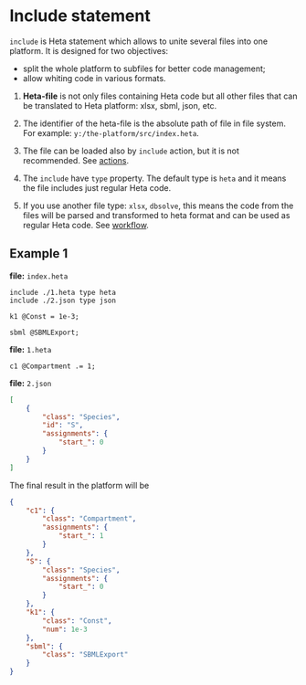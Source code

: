# Include statement

`include` is Heta statement which allows to unite several files into one platform. 
It is designed for two objectives:
- split the whole platform to subfiles for better code management;
- allow whiting code in various formats.

1. **Heta-file** is not only files containing Heta code but all other files that can be translated to Heta platform: xlsx, sbml, json, etc. 

1. The identifier of the heta-file is the absolute path of file in file system. For example:  `y:/the-platform/src/index.heta`.

1. The file can be loaded also by `include` action, but it is not recommended. See [actions](./actions#include).

1. The `include` have `type` property. The default type is `heta` and it means the file includes just regular Heta code.

1. If you use another file type: `xlsx`, `dbsolve`, this means the code from the files will be parsed and transformed to heta format and can be used as regular Heta code. See [workflow](./workflow).

## Example 1
**file:** `index.heta`
```heta
include ./1.heta type heta
include ./2.json type json

k1 @Const = 1e-3;

sbml @SBMLExport;
```

**file:** `1.heta`
```heta
c1 @Compartment .= 1;
```

**file:** `2.json`
```json
[
    {
        "class": "Species",
        "id": "S",
        "assignments": {
            "start_": 0
        }
    }
]
```

The final result in the platform will be

```json
{
    "c1": {
        "class": "Compartment",
        "assignments": {
            "start_": 1
        }
    },
    "S": {
        "class": "Species",
        "assignments": {
            "start_": 0
        }
    },
    "k1": {
        "class": "Const",
        "num": 1e-3
    },
    "sbml": {
        "class": "SBMLExport"
    }
}
```
